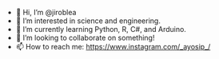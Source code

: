 - 👋 Hi, I’m @jiroblea
- 👀 I’m interested in science and engineering.
- 🌱 I’m currently learning Python, R, C#, and Arduino.
- 💞️ I’m looking to collaborate on something!
- 📫 How to reach me: https://www.instagram.com/_ayosip_/

<!---
jiroblea/jiroblea is a ✨ special ✨ repository because its `README.md` (this file) appears on your GitHub profile.
You can click the Preview link to take a look at your changes.
--->

